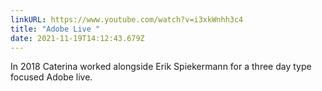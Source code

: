 ```yaml
---
linkURL: https://www.youtube.com/watch?v=i3xkWnhh3c4
title: "Adobe Live "
date: 2021-11-19T14:12:43.679Z
---
```

In 2018 Caterina worked alongside Erik Spiekermann for a three day type focused Adobe live.